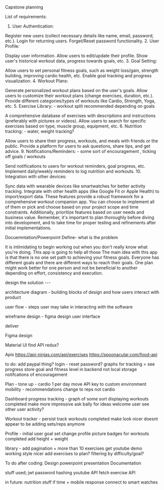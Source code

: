 Capstone planning


List of requirements:

1. User Authentication:

Register new users (collect necessary details like name, email, password, etc.).
Login for returning users.
Forget/Reset password functionality. 2. User Profile:

Display user information.
Allow users to edit/update their profile.
Show user's historical workout data, progress towards goals, etc. 3. Goal Setting:

Allow users to set personal fitness goals, such as weight loss/gain, strength building, improving cardio health, etc.
Enable goal tracking and progress visualization. 4. Workout Plans:

Generate personalized workout plans based on the user's goals.
Allow users to customize their workout plans (change exercises, duration, etc.).
Provide different categories/types of workouts like Cardio, Strength, Yoga, etc. 5. Exercise Library: - workout split recommended depending on goals

A comprehensive database of exercises with descriptions and instructions (preferably with pictures or videos).
Allow users to search for specific exercises based on type, muscle group, equipment, etc. 6. Nutrition tracking: - water, weight tracking?

Allow users to share their progress, workouts, and meals with friends or the public.
Provide a platform for users to ask questions, share tips, and get advice. 9. Notifications/Reminders: - some sort of encouragement , ticking off goals / workouts

Send notifications to users for workout reminders, goal progress, etc.
Implement daily/weekly reminders to log nutrition and workouts. 10. Integration with other devices:

Sync data with wearable devices like smartwatches for better activity tracking.
Integrate with other health apps (like Google Fit or Apple Health) to import/export data.
These features provide a robust framework for a comprehensive workout companion app. You can choose to implement all of them or pick and choose based on your project scope and time constraints. Additionally, prioritize features based on user needs and business value. Remember, it's important to plan thoroughly before diving into development, and to take time for proper testing and refinements after initial implementations.

Docuemntation/Powerpoint
Define- what is the problem

It is intimidating to begin working out when you don't really know what you're doing. This app is going to help all those
The main idea with this app is that there is no one set path to achieving your fitness goals. Everyone has different goals and there are different ways to reach their goals. One plan might work better for one person and not be beneficial to another depending on effort, consistency and execution.

design the solution ---

architecture diagram - building blocks of design and how users interact with product

user flow - steps user may take in interacting with the software

wireframe design - figma design user interface

deliver

Figma design




Material UI
find API
redux?

Apis
https://api-ninjas.com/api/exercises
https://spoonacular.com/food-api







to do:
add paypal thing?
login - reset password?
graphs for tracking = see progress
store goal and fitness level in backend not local storage 
notifcations of encouragement

Plan -
tone up - cardio 1 per day
move API key to custom environment
mobility - recommendations change to reps not cardio

Dashboard
progress tracking - graph of some sort displaying workouts completed
make more impressive 
ask bally for ideas
welcome user
see other user activity?

Workout tracker - persist
track workouts completed
make look nicer
doesnt appear to be adding sets/reps anymore 

Profile - initial user goal set 
change profile picture 
badges for workouts completed 
add height + weight

library - add pagination + more than 10 exercises
get youtube demo working
style nicer
add exercises to plan?
filtering by difficulty/goal?




To do after coding:
Design powerpoint presentation
Documentation




stuff used;
jwt password hashing
youtube API fetch
exercise API


in future:
nutrition stuff if time + mobile response
connect to smart watches
